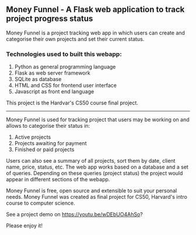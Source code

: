 ## Money Funnel - A Flask web application to track project progress status

Money Funnel is a project tracking web app in which users can create and categorise their own projects and set their current status. 

### Technologies used to built this webapp:
1. Python as general programming language
2. Flask as web server framework
3. SQLite as database
3. HTML and CSS for frontend user interface
5. Javascript as front end language

This project is the Hardvar's CS50 course final project. 

------------------------------------------------------------------------------------------------------------------------------------

Money Funnel is used for tracking project that users may be working on and allows to categorise their status in:
1. Active projects
2. Projects awaiting for payment
3. Finished or paid projects

Users can also see a summary of all projects, sort them by date, client name, price, status, etc.
The web app works based on a database and a set of queries. Depending on these queries (project status) the project would appear in different sections of the webapp.

Money Funnel is free, open source and extensible to suit your personal needs.
Money Funnel was created as final project for CS50, Harvard's intro course to computer science.

See a project demo on https://youtu.be/wDEbUO4AhSo?

Please enjoy it!
